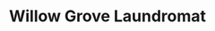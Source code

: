 ---
title: "Willow Grove Laundromat"
url: /hackettstown/willow-grove-laundromat/
shop: Wäscherei
---